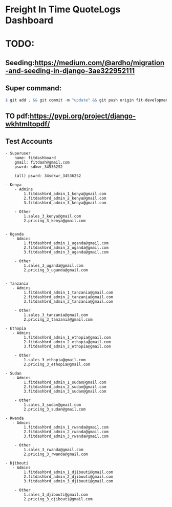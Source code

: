
# Freight In Time QuoteLogs Dashboard

# TODO:



## Seeding:https://medium.com/@ardho/migration-and-seeding-in-django-3ae322952111

## Super command:  

```r
$ git add . && git commit -m "update" && git push origin fit-development  && git switch main && git merge fit-development && git push origin main && git switch fit-development
```


## TO pdf:https://pypi.org/project/django-wkhtmltopdf/

## Test Accounts
    - Superuser
        name: fitdashboard
        gmail: fitdash@gmail.com
        pswrd: sdkwr_345362S2
        
        (all) pswrd: 34sdkwr_345362S2
    
    - Kenya
        - Admins
            1.fitdashbrd_admin_1_kenya@gmail.com
            2.fitdashbrd_admin_2_kenya@gmail.com
            3.fitdashbrd_admin_3_kenya@gmail.com
        
        - Other
            1.sales_3_kenya@gmail.com
            2.pricing_3_kenya@gmail.com
 
    
    - Uganda
       - Admins
            1.fitdashbrd_admin_1_uganda@gmail.com
            2.fitdashbrd_admin_2_uganda@gmail.com
            3.fitdashbrd_admin_3_uganda@gmail.com
        
        - Other
            1.sales_3_uganda@gmail.com
            2.pricing_3_uganda@gmail.com
 

    - Tanzania
       - Admins
            1.fitdashbrd_admin_1_tanzania@gmail.com
            2.fitdashbrd_admin_2_tanzania@gmail.com
            3.fitdashbrd_admin_3_tanzania@gmail.com
        
        - Other
            1.sales_3_tanzania@gmail.com
            2.pricing_3_tanzania@gmail.com

    - Ethopia
       - Admins
            1.fitdashbrd_admin_1_ethopia@gmail.com
            2.fitdashbrd_admin_2_ethopia@gmail.com
            3.fitdashbrd_admin_3_ethopia@gmail.com
        
        - Other
            1.sales_3_ethopia@gmail.com
            2.pricing_3_ethopia@gmail.com
    
    - Sudan
       - Admins
            1.fitdashbrd_admin_1_sudan@gmail.com
            2.fitdashbrd_admin_2_sudan@gmail.com
            3.fitdashbrd_admin_3_sudan@gmail.com
        
        - Other
            1.sales_3_sudan@gmail.com
            2.pricing_3_sudan@gmail.com

    - Rwanda
       - Admins
            1.fitdashbrd_admin_1_rwanda@gmail.com
            2.fitdashbrd_admin_2_rwanda@gmail.com
            3.fitdashbrd_admin_3_rwanda@gmail.com
        
        - Other
            1.sales_3_rwanda@gmail.com
            2.pricing_3_rwanda@gmail.com

    - Djibouti
       - Admins
            1.fitdashbrd_admin_1_djibouti@gmail.com
            2.fitdashbrd_admin_2_djibouti@gmail.com
            3.fitdashbrd_admin_3_djibouti@gmail.com
        
        - Other
            1.sales_3_djibouti@gmail.com
            2.pricing_3_djibouti@gmail.com